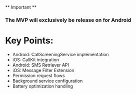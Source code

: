 
** Important **
### The MVP will exclusively be release on for Android

# Key Points:

- Android: CallScreeningService implementation
- iOS: CallKit integration
- Android: SMS Retriever API
- iOS: Message Filter Extension
- Permission request flows
- Background service configuration
- Battery optimization handling